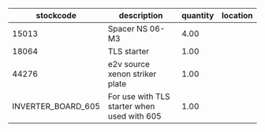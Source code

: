 |stockcode|description|quantity|location|
|---------|-----------|--------|--------|
|15013|Spacer NS 06-M3|4.00||
|18064|TLS starter|1.00||
|44276|e2v source xenon striker plate|1.00||
|INVERTER_BOARD_605|For use with TLS starter when used with 605|1.00||
